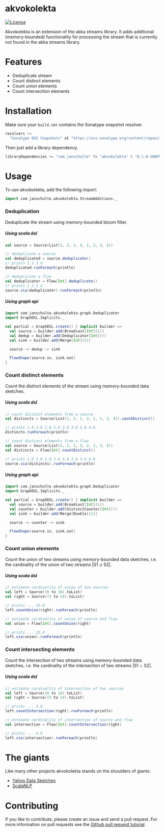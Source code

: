 # akvokolekta

[![License](http://img.shields.io/:license-Apache%202-blue.svg)](http://www.apache.org/licenses/LICENSE-2.0.txt)

Akvokolekta is an extension of the akka streams library. It adds additional (memory-bounded) functionality for processing the stream that is currently not found in the akka streams library. 

# Features

* Deduplicate stream
* Count distinct elements
* Count union elements
* Count intersection elements

# Installation
Make sure your `build.sbt` contains the Sonatype snapshot resolver.
```scala
resolvers +=
  "Sonatype OSS Snapshots" at "https://oss.sonatype.org/content/repositories/snapshots"
```
Then just add a library dependency.

```scala
libraryDependencies += "com.janschulte" %% "akvokolekta" % "0.1.0-SNAPSHOT"
```

# Usage

To use akvokolekta, add the following import:
```scala
import com.janschulte.akvokolekta.StreamAdditions._
```

### Deduplication

Deduplicate the stream using memory-bounded bloom filter.

##### Using scala dsl
```scala
val source = Source(List(1, 2, 3, 4, 1, 2, 3, 4))

// deduplicate a source
val deduplicated = source.deduplicate()
// prints 1 2 3 4 
deduplicated.runForeach(println)

// deduplicate a flow
val deduplicator = Flow[Int].deduplicate()
// prints 1 2 3 4
source.via(deduplicator).runForeach(println)
```

##### Using graph api
```scala
import com.janschulte.akvokolekta.graph.Deduplicator
import GraphDSL.Implicits._

val partial = GraphDSL.create() { implicit builder =>
  val source = builder.add(Broadcast[Int](1))
  val dedup = builder.add(Deduplicator[Int]())
  val sink = builder.add(Merge[Int](1))

  source ~> dedup ~> sink

  FlowShape(source.in, sink.out)
}
```

### Count distinct elements

Count the distinct elements of the stream using memory-bounded data sketches.

##### Using scala dsl
```scala
// count distinct elements from a source
val distincts = Source(List(1, 2, 1, 3, 2, 1, 3, 4)).countDistinct()

// prints 1.0 2.0 2.0 3.0 3.0 3.0 3.0 4.0
distincts.runForeach(println)

// count distinct elements from a flow
val source = Source(List(1, 2, 1, 3, 2, 1, 3, 4))
val distincts = Flow[Int].countDistinct()

// prints 1.0 2.0 2.0 3.0 3.0 3.0 3.0 4.0
source.via(distincts).runForeach(println)
```

##### Using graph api
```scala
import com.janschulte.akvokolekta.graph.Deduplicator
import GraphDSL.Implicits._

val partial = GraphDSL.create() { implicit builder =>
  val source = builder.add(Broadcast[Int](1))
  val counter = builder.add(DistinctCounter[Int]())
  val sink = builder.add(Merge[Double](1))

  source ~> counter ~> sink

  FlowShape(source.in, sink.out)
}
```

### Count union elements

Count the union of two streams using memory-bounded data sketches, i.e. the cardinality of the union of two streams |S1 ∪ S2|.

##### Using scala dsl
```scala
// estimate cardinality of union of two sources
val left = Source((0 to 10).toList)
val right = Source((5 to 14).toList)

// prints ... 15.0
left.countUnion(right).runForeach(println)

// estimate cardinality of union of source and flow
val union = Flow[Int].countUnion(right)

// prints ... 15.0
left.via(union).runForeach(println)
```

### Count intersecting elements

Count the intersection of two streams using memory-bounded data sketches, i.e. the cardinality of the intersection of two streams |S1 ∩ S2|.

##### Using scala dsl
```scala
// estimate cardinality of intersection of two sources
val left = Source((0 to 10).toList)
val right = Source((5 to 14).toList)

// prints ... 5.0
left.countIntersection(right).runForeach(println)

// estimate cardinality of intersection of source and flow
val intersection = Flow[Int].countIntersection(right)

// prints ... 5.0
left.via(intersection).runForeach(println)
```

# The giants
Like many other projects akvokolekta stands on the shoulders of giants:
* [Yahoo Data Sketches](http://datasketches.github.io/)
* [ScalaNLP](http://www.scalanlp.org/)


# Contributing

If you like to contribute, please create an issue and send a pull request. For more information on pull requests see the [Github pull request tutorial](https://help.github.com/articles/using-pull-requests).

